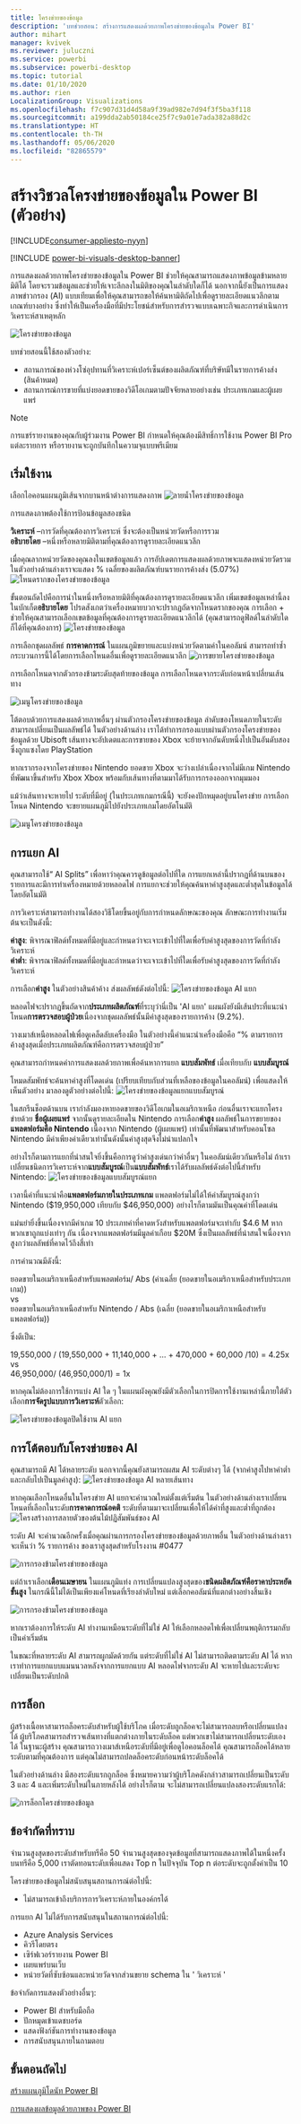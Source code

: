 ```yaml
---
title: โครงข่ายของข้อมูล
description: 'บทช่วยสอน: สร้างการแสดงผลด้วยภาพโครงข่ายของข้อมูลใน Power BI'
author: mihart
manager: kvivek
ms.reviewer: juluczni
ms.service: powerbi
ms.subservice: powerbi-desktop
ms.topic: tutorial
ms.date: 01/10/2020
ms.author: rien
LocalizationGroup: Visualizations
ms.openlocfilehash: f7c907d31d4d58a9f39ad982e7d94f3f5ba3f118
ms.sourcegitcommit: a199dda2ab50184ce25f7c9a01e7ada382a88d2c
ms.translationtype: HT
ms.contentlocale: th-TH
ms.lasthandoff: 05/06/2020
ms.locfileid: "82865579"
---
```

# <a name="create-and-view-decomposition-tree-visuals-in-power-bi-preview"></a>สร้างวิชวลโครงข่ายของข้อมูลใน Power BI (ตัวอย่าง)

[!INCLUDE[consumer-appliesto-nyyn](../includes/consumer-appliesto-nyyn.md)]

[!INCLUDE [power-bi-visuals-desktop-banner](../includes/power-bi-visuals-desktop-banner.md)]

การแสดงผลด้วยภาพโครงข่ายของข้อมูลใน Power BI ช่วยให้คุณสามารถแสดงภาพข้อมูลข้ามหลายมิติได้ โดยจะรวมข้อมูลและช่วยให้เจาะลึกลงในมิติของคุณในลำดับใดก็ได้ นอกจากนี้ยังเป็นการแสดงภาพข่าวกรอง (AI) แบบเทียมเพื่อให้คุณสามารถขอให้ค้นหามิติถัดไปเพื่อดูรายละเอียดแนวลึกตามเกณฑ์บางอย่าง ซึ่งทำให้เป็นเครื่องมือที่มีประโยชน์สำหรับการสำรวจแบบเฉพาะกิจและการดำเนินการวิเคราะห์สาเหตุหลัก

![โครงข่ายของข้อมูล](media/power-bi-visualization-decomposition-tree/tree-full.png)

บทช่วยสอนนี้ใช้สองตัวอย่าง:

- สถานการณ์ของห่วงโซ่อุปทานที่วิเคราะห์เปอร์เซ็นต์ของผลิตภัณฑ์ที่บริษัทมีในรายการค้างส่ง (สินค้าหมด)  
- สถานการณ์การขายที่แบ่งยอดขายของวิดีโอเกมตามปัจจัยหลายอย่างเช่น ประเภทเกมและผู้เผยแพร่

> [!NOTE]
> การแชร์รายงานของคุณกับผู้ร่วมงาน Power BI กำหนดให้คุณต้องมีสิทธิ์การใช้งาน Power BI Pro แต่ละรายการ หรือรายงานจะถูกบันทึกในความจุแบบพรีเมียม    

## <a name="get-started"></a>เริ่มใช้งาน
เลือกไอคอนแผนภูมิเส้นจากบานหน้าต่างการแสดงภาพ
![ลายน้ำโครงข่ายของข้อมูล](media/power-bi-visualization-decomposition-tree/tree-watermark.png)

การแสดงภาพต้องใช้การป้อนข้อมูลสองชนิด

**วิเคราะห์** –การวัดที่คุณต้องการวิเคราะห์ ซึ่งจะต้องเป็นหน่วยวัดหรือการรวม  
**อธิบายโดย** –หนึ่งหรือหลายมิติตามที่คุณต้องการดูรายละเอียดแนวลึก

เมื่อคุณลากหน่วยวัดของคุณลงในเขตข้อมูลแล้ว การอัปเดตการแสดงผลด้วยภาพจะแสดงหน่วยวัดรวม ในตัวอย่างด้านล่างเราจะแสดง % เฉลี่ยของผลิตภัณฑ์บนรายการค้างส่ง (5.07%) ![โหนดรากของโครงข่ายของข้อมูล](media/power-bi-visualization-decomposition-tree/tree-root.png)

ขั้นตอนถัดไปคือการนำในหนึ่งหรือหลายมิติที่คุณต้องการดูรายละเอียดแนวลึก เพิ่มเขตข้อมูลเหล่านี้ลงในบักเก็ต**อธิบายโดย** โปรดสังเกตว่าเครื่องหมายบวกจะปรากฏถัดจากโหนดรากของคุณ การเลือก + ช่วยให้คุณสามารถเลือกเขตข้อมูลที่คุณต้องการดูรายละเอียดแนวลึกได้ (คุณสามารถดูฟิลด์ในลำดับใดก็ได้ที่คุณต้องการ)
![โครงข่ายของข้อมูล](media/power-bi-visualization-decomposition-tree/tree-menu.png)

การเลือกชุดผลลัพธ์ **การคาดการณ์** ในแผนภูมิขยายและแบ่งหน่วยวัดตามค่าในคอลัมน์ สามารถทำซ้ำกระบวนการนี้ได้โดยการเลือกโหนดอื่นเพื่อดูรายละเอียดแนวลึก
![การขยายโครงข่ายของข้อมูล](media/power-bi-visualization-decomposition-tree/tree-expansion.png)

การเลือกโหนดจากตัวกรองข้ามระดับสุดท้ายของข้อมูล การเลือกโหนดจากระดับก่อนหน้าเปลี่ยนเส้นทาง

![เมนูโครงข่ายของข้อมูล](media/power-bi-visualization-decomposition-tree/tree-interaction.gif)

โต้ตอบด้วยการแสดงผลด้วยภาพอื่นๆ ผ่านตัวกรองโครงข่ายของข้อมูล ลำดับของโหนดภายในระดับสามารถเปลี่ยนเป็นผลลัพธ์ได้
ในตัวอย่างด้านล่าง เราได้ทำการกรองแบบผ่านตัวกรองโครงข่ายของข้อมูลด้วย Ubisoft เส้นทางจะอัปเดตและการขายของ Xbox จะย้ายจากอันดับหนึ่งไปเป็นอันดับสอง ซึ่งถูกแซงโดย PlayStation 

หากเรากรองจากโครงข่ายของ Nintendo ยอดขาย Xbox จะว่างเปล่าเนื่องจากไม่มีเกม Nintendo ที่พัฒนาขึ้นสำหรับ Xbox Xbox พร้อมกับเส้นทางที่ตามมาได้รับการกรองออกจากมุมมอง

แม้ว่าเส้นทางจะหายไป ระดับที่มีอยู่ (ในประเภทเกมกรณีนี้) จะยังคงปักหมุดอยู่บนโครงข่าย การเลือกโหนด Nintendo จะขยายแผนภูมิไปยังประเภทเกมโดยอัตโนมัติ

![เมนูโครงข่ายของข้อมูล](media/power-bi-visualization-decomposition-tree/tree-interaction-2.gif)


## <a name="ai-splits"></a>การแยก AI

คุณสามารถใช้“ AI Splits” เพื่อหาว่าคุณควรดูข้อมูลต่อไปที่ใด การแยกเหล่านี้ปรากฏที่ด้านบนของรายการและมีการทำเครื่องหมายด้วยหลอดไฟ การแยกจะช่วยให้คุณค้นหาค่าสูงสุดและต่ำสุดในข้อมูลได้โดยอัตโนมัติ

การวิเคราะห์สามารถทำงานได้สองวิธีโดยขึ้นอยู่กับการกำหนดลักษณะของคุณ ลักษณะการทำงานเริ่มต้นจะเป็นดังนี้:

**ค่าสูง**: พิจารณาฟิลด์ทั้งหมดที่มีอยู่และกำหนดว่าจะเจาะเข้าไปที่ใดเพื่อรับค่าสูงสุดของการวัดที่กำลังวิเคราะห์  
**ค่าต่ำ**: พิจารณาฟิลด์ทั้งหมดที่มีอยู่และกำหนดว่าจะเจาะเข้าไปที่ใดเพื่อรับค่าสูงสุดของการวัดที่กำลังวิเคราะห์  

การเลือก**ค่าสูง** ในตัวอย่างสินค้าค้าง ส่งผลลัพธ์ดังต่อไปนี้: ![โครงข่ายของข้อมูล AI แยก](media/power-bi-visualization-decomposition-tree/tree-ai-split.png)

หลอดไฟจะปรากฏขึ้นถัดจาก**ประเภทผลิตภัณฑ์**ที่ระบุว่านี่เป็น 'AI แยก' แผนผังยังมีเส้นประที่แนะนำโหนด**การตรวจสอบผู้ป่วย**เนื่องจากชุดผลลัพธ์นั้นมีค่าสูงสุดของรายการค้าง (9.2%). 

วางเมาส์เหนือหลอดไฟเพื่อดูเคล็ดลับเครื่องมือ ในตัวอย่างนี้คำแนะนำเครื่องมือคือ “% ตามรายการค้างสูงสุดเมื่อประเภทผลิตภัณฑ์คือการตรวจสอบผู้ป่วย”

คุณสามารถกำหนดค่าการแสดงผลด้วยภาพเพื่อค้นหาการแยก **แบบสัมพัทธ์** เมื่อเทียบกับ **แบบสัมบูรณ์** 

โหมดสัมพัทธ์จะค้นหาค่าสูงที่โดดเด่น (เปรียบเทียบกับส่วนที่เหลือของข้อมูลในคอลัมน์) เพื่อแสดงให้เห็นตัวอย่าง มาลองดูตัวอย่างต่อไปนี้: ![โครงข่ายของข้อมูลแยกแบบสัมบูรณ์](media/power-bi-visualization-decomposition-tree/tree-ai-absolute.png)

ในสกรีนช็อตด้านบน เรากำลังมองหายอดขายของวิดีโอเกมในอเมริกาเหนือ ก่อนอื่นเราจะแยกโครงข่ายด้วย **ชื่อผู้เผยแพร่** จากนั้นดูรายละเอียดใน Nintendo การเลือก**ค่าสูง** ผลลัพธ์ในการขยายของ**แพลตฟอร์มคือ Nintendo** เนื่องจาก Nintendo (ผู้เผยแพร่) เท่านั้นที่พัฒนาสำหรับคอนโซล Nintendo มีค่าเพียงค่าเดียวเท่านั้นดังนั้นค่าสูงสุดจึงไม่น่าแปลกใจ

อย่างไรก็ตามการแยกที่น่าสนใจยิ่งขึ้นคือการดูว่าค่าสูงเด่นกว่าค่าอื่นๆ ในคอลัมน์เดียวกันหรือไม่ ถ้าเราเปลี่ยนชนิดการวิเคราะห์จาก**แบบสัมบูรณ์**เป็น**แบบสัมพัทธ์**เราได้รับผลลัพธ์ดังต่อไปนี้สำหรับ Nintendo: ![โครงข่ายของข้อมูลแบบสัมบูรณ์แยก](media/power-bi-visualization-decomposition-tree/tree-ai-relative.png)

เวลานี้ค่าที่แนะนำคือ**แพลตฟอร์มภายในประเภทเกม**  แพลตฟอร์มไม่ได้ให้ค่าสัมบูรณ์สูงกว่า Nintendo ($19,950,000 เทียบกับ $46,950,000) อย่างไรก็ตามมันเป็นคุณค่าที่โดดเด่น

แม่นยำยิ่งขึ้นเนื่องจากมีค่าเกม 10 ประเภทค่าที่คาดหวังสำหรับแพลตฟอร์มจะเท่ากับ $4.6 M หากพวกเขาถูกแบ่งเท่าๆ กัน เนื่องจากแพลตฟอร์มมีมูลค่าเกือบ $20M ซึ่งเป็นผลลัพธ์ที่น่าสนใจเนื่องจากสูงกว่าผลลัพธ์ที่คาดไว้ถึงสี่เท่า

การคำนวณมีดังนี้:

ยอดขายในอเมริกาเหนือสำหรับแพลตฟอร์ม/ Abs (ค่าเฉลี่ย (ยอดขายในอเมริกาเหนือสำหรับประเภทเกม))  
vs  
ยอดขายในอเมริกาเหนือสำหรับ Nintendo / Abs (เฉลี่ย (ยอดขายในอเมริกาเหนือสำหรับแพลตฟอร์ม))  

ซึ่งตีเป็น:

19,550,000 / (19,550,000 + 11,140,000 + ... + 470,000 + 60,000 /10) = 4.25x  
vs  
46,950,000/ (46,950,000/1) = 1x  

หากคุณไม่ต้องการใช้การแบ่ง AI ใด ๆ ในแผนผังคุณยังมีตัวเลือกในการปิดการใช้งานเหล่านี้ภายใต้ตัวเลือก**การจัดรูปแบบการวิเคราะห์**ตัวเลือก:  

![โครงข่ายของข้อมูลปิดใช้งาน  AI แยก](media/power-bi-visualization-decomposition-tree/tree-ai-disable.png)

## <a name="tree-interactions-with-ai-splits"></a>การโต้ตอบกับโครงข่ายของ AI

คุณสามารถมี AI ได้หลายระดับ นอกจากนี้คุณยังสามารถผสม  AI ระดับต่างๆ ได้ (จากค่าสูงไปหาค่าต่ำและกลับไปเป็นมูลค่าสูง): ![โครงข่ายของข้อมูล AI หลายเส้นทาง](media/power-bi-visualization-decomposition-tree/tree-multi-ai-path.png)

หากคุณเลือกโหนดอื่นในโครงข่าย AI แยกจะคำนวณใหม่ตั้งแต่เริ่มต้น ในตัวอย่างด้านล่างเราเปลี่ยนโหนดที่เลือกในระดับ**การคาดการณ์อคติ**  ระดับที่ตามมาจะเปลี่ยนเพื่อให้ได้ค่าที่สูงและต่ำที่ถูกต้อง![โครงสร้างการสลายตัวของต้นไม้ปฏิสัมพันธ์ของ AI](media/power-bi-visualization-decomposition-tree/tree-ai-interactions.png)

ระดับ AI จะคำนวณอีกครั้งเมื่อคุณผ่านการกรองโครงข่ายของข้อมูลด้วยภาพอื่น ในตัวอย่างด้านล่างเราจะเห็นว่า % รายการค้าง ของเราสูงสุดสำหรับโรงงาน #0477

![การกรองข้ามโครงข่ายของข้อมูล](media/power-bi-visualization-decomposition-tree/tree-ai-crossfilter1.png)

แต่ถ้าเราเลือก**เดือนเมษายน** ในแผนภูมิแท่ง การเปลี่ยนแปลงสูงสุดของ**ชนิดผลิตภัณฑ์คือราคาประหยัดขั้นสูง** ในกรณีนี้ไม่ได้เป็นเพียงแค่โหนดที่เรียงลำดับใหม่ แต่เลือกคอลัมน์ที่แตกต่างอย่างสิ้นเชิง 

![การกรองข้ามโครงข่ายของข้อมูล](media/power-bi-visualization-decomposition-tree/tree-ai-crossfilter2.png)

หากเราต้องการให้ระดับ  AI ทำงานเหมือนระดับที่ไม่ใช่  AI ให้เลือกหลอดไฟเพื่อเปลี่ยนพฤติกรรมกลับเป็นค่าเริ่มต้น 

ในขณะที่หลายระดับ  AI สามารถผูกมัดด้วยกัน แต่ระดับที่ไม่ใช่  AI ไม่สามารถติดตามระดับ  AI ได้ หากเราทำการแยกแบบแมนนวลหลังจากการแยกแบบ  AI หลอดไฟจากระดับ  AI จะหายไปและระดับจะเปลี่ยนเป็นระดับปกติ 

## <a name="locking"></a>การล็อก

ผู้สร้างเนื้อหาสามารถล็อคระดับสำหรับผู้ใช้บริโภค เมื่อระดับถูกล็อคจะไม่สามารถลบหรือเปลี่ยนแปลงได้ ผู้บริโภคสามารถสำรวจเส้นทางที่แตกต่างภายในระดับล็อค แต่พวกเขาไม่สามารถเปลี่ยนระดับเองได้ ในฐานะผู้สร้าง คุณสามารถวางเมาส์เหนือระดับที่มีอยู่เพื่อดูไอคอนล็อคได้ คุณสามารถล็อคได้หลายระดับตามที่คุณต้องการ แต่คุณไม่สามารถปลดล็อคระดับก่อนหน้าระดับล็อคได้

ในตัวอย่างด้านล่าง มีสองระดับแรกถูกล็อค ซึ่งหมายความว่าผู้บริโภคดังกล่าวสามารถเปลี่ยนเป็นระดับ 3 และ 4 และเพิ่มระดับใหม่ในภายหลังได้ อย่างไรก็ตาม จะไม่สามารถเปลี่ยนแปลงสองระดับแรกได้:

![การล็อกโครงข่ายของข้อมูล](media/power-bi-visualization-decomposition-tree/tree-locking.png)

## <a name="known-limitations"></a>ข้อจำกัดที่ทราบ

จำนวนสูงสุดของระดับสำหรับทรีคือ 50 จำนวนสูงสุดของจุดข้อมูลที่สามารถแสดงภาพได้ในหนึ่งครั้งบนทรีคือ 5,000 เราตัดทอนระดับเพื่อแสดง Top n ในปัจจุบัน Top n ต่อระดับจะถูกตั้งค่าเป็น 10 

โครงข่ายของข้อมูลไม่สนับสนุนสถานการณ์ต่อไปนี้:  
-   ไม่สามารถเข้าถึงบริการการวิเคราะห์ภายในองค์กรได้

การแยก AI ไม่ได้รับการสนับสนุนในสถานการณ์ต่อไปนี้:  
-   Azure Analysis Services
-   คิวรีโดยตรง
-   เซิร์ฟเวอร์รายงาน Power BI
-   เผยแพร่บนเว็บ
-   หน่วยวัดที่ซับซ้อนและหน่วยวัดจากส่วนขยาย schema ใน ' วิเคราะห์ '

ข้อจำกัดการแสดงตัวอย่างอื่นๆ:
- Power BI สำหรับมือถือ  
- ปักหมุดเข้าแดชบอร์ด
- แสดงฟังก์ชันการทำงานของข้อมูล
- การสนับสนุนภายในถามตอบ

## <a name="next-steps"></a>ขั้นตอนถัดไป

[สร้างแผนภูมิโดนัท Power BI](power-bi-visualization-doughnut-charts.md)

[การแสดงผลข้อมูลด้วยภาพของ Power BI](power-bi-report-visualizations.md)

